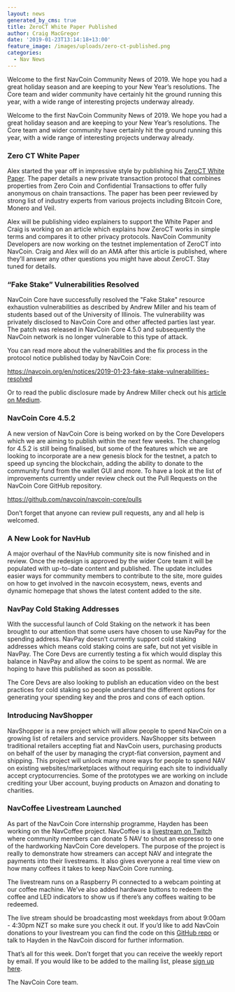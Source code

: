 ```yaml
---
layout: news
generated_by_cms: true
title: ZeroCT White Paper Published
author: Craig MacGregor
date: '2019-01-23T13:14:18+13:00'
feature_image: /images/uploads/zero-ct-published.png
categories:
  - Nav News
---
```

Welcome to the first NavCoin Community News of 2019. We hope you had a great holiday season and are keeping to your New Year’s resolutions. The Core team and wider community have certainly hit the ground running this year, with a wide range of interesting projects underway already.
<!--more-->

Welcome to the first NavCoin Community News of 2019. We hope you had a great holiday season and are keeping to your New Year’s resolutions. The Core team and wider community have certainly hit the ground running this year, with a wide range of interesting projects underway already.

### Zero CT White Paper

Alex started the year off in impressive style by publishing his [ZeroCT White Paper](https://twitter.com/NavCoin/status/1084960637367635969). The paper details a new private transaction protocol that combines properties from Zero Coin and Confidential Transactions to offer fully anonymous on chain transactions. The paper has been peer reviewed by strong list of industry experts from various projects including Bitcoin Core, Monero and Veil.

Alex will be publishing video explainers to support the White Paper and Craig is working on an article which explains how ZeroCT works in simple terms and compares it to other privacy protocols. NavCoin Community Developers are now working on the testnet implementation of ZeroCT into NavCoin. Craig and Alex will do an AMA after this article is published, where they’ll answer any other questions you might have about ZeroCT. Stay tuned for details.

### “Fake Stake” Vulnerabilities Resolved

NavCoin Core have successfully resolved the "Fake Stake" resource exhaustion vulnerabilities as described by Andrew Miller and his team of students based out of the University of Illinois. The vulnerability was privately disclosed to NavCoin Core and other affected parties last year. The patch was released in NavCoin Core 4.5.0 and subsequently the NavCoin network is no longer vulnerable to this type of attack. 

You can read more about the vulnerabilities and the fix process in the protocol notice published today by NavCoin Core:

<https://navcoin.org/en/notices/2019-01-23-fake-stake-vulnerabilities-resolved>

Or to read the public disclosure made by Andrew Miller check out his [article on Medium](https://navcoin.org/en/notices/2019-01-23-fake-stake-vulnerabilities-resolved).

### NavCoin Core 4.5.2

A new version of NavCoin Core is being worked on by the Core Developers which we are aiming to publish within the next few weeks. The changelog for 4.5.2 is still being finalised, but some of the features which we are looking to incorporate are a new genesis block for the testnet, a patch to speed up syncing the blockchain, adding the ability to donate to the community fund from the wallet GUI and more. To have a look at the list of improvements currently under review check out the Pull Requests on the NavCoin Core GitHub repository.

<https://github.com/navcoin/navcoin-core/pulls>

Don’t forget that anyone can review pull requests, any and all help is welcomed.

### A New Look for NavHub

A major overhaul of the NavHub community site is now finished and in review. Once the redesign is approved by the wider Core team it will be populated with up-to-date content and published. The update includes easier ways for community members to contribute to the site, more guides on how to get involved in the navcoin ecosystem, news, events and dynamic homepage that shows the latest content added to the site.

### NavPay Cold Staking Addresses

With the successful launch of Cold Staking on the network it has been brought to our attention that some users have chosen to use NavPay for the spending address. NavPay doesn’t currently support cold staking addresses which means cold staking coins are safe, but not yet visible in NavPay. The Core Devs are currently testing a fix which would display this balance in NavPay and allow the coins to be spent as normal. We are hoping to have this published as soon as possible. 

The Core Devs are also looking to publish an education video on the best practices for cold staking so people understand the different options for generating your spending key and the pros and cons of each option.

### Introducing NavShopper

NavShopper is a new project which will allow people to spend NavCoin on a growing list of retailers and service providers. NavShopper sits between traditional retailers accepting fiat and NavCoin users, purchasing products on behalf of the user by managing the crypt-fiat conversion, payment and shipping. This project will unlock many more ways for people to spend NAV on existing websites/marketplaces without requiring each site to individually accept cryptocurrencies. Some of the prototypes we are working on include crediting your Uber account, buying products on Amazon and donating to charities.

### NavCoffee Livestream Launched

As part of the NavCoin Core internship programme, Hayden has been working on the NavCoffee project. NavCoffee is a [livestream on Twitch](https://www.twitch.tv/navcoffee) where community members can donate 5 NAV to shout an espresso to one of the hardworking NavCoin Core developers. The purpose of the project is really to demonstrate how streamers can accept NAV and integrate the payments into their livestreams. It also gives everyone a real time view on how many coffees it takes to keep NavCoin Core running.

The livestream runs on a Raspberry Pi connected to a webcam pointing at our coffee machine. We’ve also added hardware buttons to redeem the coffee and LED indicators to show us if there’s any coffees waiting to be redeemed. 

The live stream should be broadcasting most weekdays from about 9:00am - 4:30pm NZT so make sure you check it out. If you’d like to add NavCoin donations to your livestream you can find the code on this [GitHub repo](https://github.com/hdnsimpson/NavCoffee) or talk to Hayden in the NavCoin discord for further information.

That’s all for this week. Don’t forget that you can receive the weekly report by email. If you would like to be added to the mailing list, please [sign up here](http://eepurl.com/cGq92z).

The NavCoin Core team.
